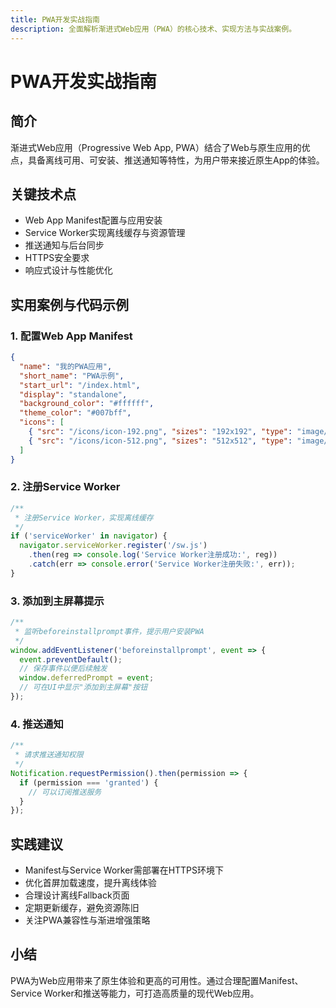```yaml
---
title: PWA开发实战指南
description: 全面解析渐进式Web应用（PWA）的核心技术、实现方法与实战案例。
---
```


# PWA开发实战指南

## 简介

渐进式Web应用（Progressive Web App, PWA）结合了Web与原生应用的优点，具备离线可用、可安装、推送通知等特性，为用户带来接近原生App的体验。

## 关键技术点

- Web App Manifest配置与应用安装
- Service Worker实现离线缓存与资源管理
- 推送通知与后台同步
- HTTPS安全要求
- 响应式设计与性能优化

## 实用案例与代码示例

### 1. 配置Web App Manifest

```json
{
  "name": "我的PWA应用",
  "short_name": "PWA示例",
  "start_url": "/index.html",
  "display": "standalone",
  "background_color": "#ffffff",
  "theme_color": "#007bff",
  "icons": [
    { "src": "/icons/icon-192.png", "sizes": "192x192", "type": "image/png" },
    { "src": "/icons/icon-512.png", "sizes": "512x512", "type": "image/png" }
  ]
}
```

### 2. 注册Service Worker

```js
/**
 * 注册Service Worker，实现离线缓存
 */
if ('serviceWorker' in navigator) {
  navigator.serviceWorker.register('/sw.js')
    .then(reg => console.log('Service Worker注册成功:', reg))
    .catch(err => console.error('Service Worker注册失败:', err));
}
```

### 3. 添加到主屏幕提示

```js
/**
 * 监听beforeinstallprompt事件，提示用户安装PWA
 */
window.addEventListener('beforeinstallprompt', event => {
  event.preventDefault();
  // 保存事件以便后续触发
  window.deferredPrompt = event;
  // 可在UI中显示"添加到主屏幕"按钮
});
```

### 4. 推送通知

```js
/**
 * 请求推送通知权限
 */
Notification.requestPermission().then(permission => {
  if (permission === 'granted') {
    // 可以订阅推送服务
  }
});
```

## 实践建议

- Manifest与Service Worker需部署在HTTPS环境下
- 优化首屏加载速度，提升离线体验
- 合理设计离线Fallback页面
- 定期更新缓存，避免资源陈旧
- 关注PWA兼容性与渐进增强策略

## 小结

PWA为Web应用带来了原生体验和更高的可用性。通过合理配置Manifest、Service Worker和推送等能力，可打造高质量的现代Web应用。 